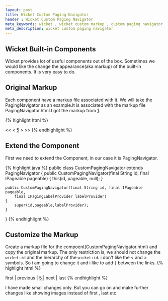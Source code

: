 ```yaml
---
layout: post
title: Wicket Custom Paging Navigator
header : Wicket Custom Paging Navigator
meta_keywords: wicket , wicket custom markup , custom paging navigator
meta_description: wicket custom paging navigator
---
```


Wicket Built-in Components
--------------------------
Wicket provides lot of useful components out of the box. Sometimes we would like the
change the appearance(aka markup) of the built-in components. It is very easy to do.

Original Markup
---------------
Each component have a markup file associated with it. We will take the PagingNavigator as an example.It is 
associated with the markup file PagingNavigator.html.I got the markup from [1](http://github.com/apache/wicket/blob/trunk/wicket/src/main/java/org/apache/wicket/markup/html/navigation/paging/PagingNavigator.html).

{% highlight html %}
<html xmlns:wicket>
<body>
  <wicket:panel>
	<a wicket:id="first">&lt;&lt;</a>&nbsp;<a wicket:id="prev">&lt;</a>
    <span wicket:id="navigation">
		  <a wicket:id="pageLink" href="#"><span wicket:id="pageNumber">5</span></a>
    </span>
    <a wicket:id="next">&gt;</a>&nbsp;<a wicket:id="last">&gt;&gt;</a>
  </wicket:panel>
</body>
</html>
{% endhighlight %}

Extend the Component
--------------------
First we need to extend the Component, in our case it is PagingNavigator.

{% highlight java %}
public class CustomPagingNavigator extends PagingNavigator
{
   public CustomPagingNavigator(final String id, final IPageable pageable)
	{
		this(id, pageable, null);
	}
	
	public CustomPagingNavigator(final String id, final IPageable pageable,
		final IPagingLabelProvider labelProvider)
	{
		super(id,pageable,labelProvider);
	}
	
}
{% endhighlight %}

Customize the Markup
--------------------
Create a markup file for the compoent(CustomPagingNavigator.html) and copy the original markup. The only
restriction is, we should not change the `wicket:id` and the hierarchy of the `wicket:id`.
i don't like the &lt; and &gt; symbols. So i am going to change it and i like to add `|` between
the links.
{% highlight html %}
<html xmlns:wicket>
<body>
  <wicket:panel>
	<a wicket:id="first">first |</a>&nbsp;<a wicket:id="prev">previous |</a>
    <span wicket:id="navigation">
		  <a wicket:id="pageLink" href="#"><span wicket:id="pageNumber">5</span> |</a>
    </span>
    <a wicket:id="next">next |</a>&nbsp;<a wicket:id="last">last</a>
  </wicket:panel>
</body>
</html>
{% endhighlight %}


I have made small changes only. But you can go on and make further changes like showing images instead of first , last etc.